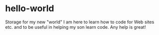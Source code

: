 # hello-world
Storage for my new "world"
I am here to learn how to code for Web sites etc. and to be useful in helping my son learn code.
Any help is great!
